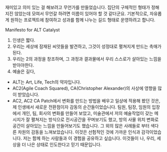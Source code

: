 재미있고 의미 있는 걸 해보려고 무언가를 만들었습니다.
집단의 구체적인 형태가 정해지진 않았는데 모여서 무언갈 하려면 이름이 있어야 할 것 같더군요. 
기본적으로, 자유롭게 원하는 프로젝트에 참여하고 성과를 함께 나누는 길드 형태로 운영하려고 합니다. 

Manifesto for ALT Catalyst  
1. 인생은 짧다.
2. 우리는 세상에 잠재된 씨앗들을 발견하고, 그것이 성정대로 펼쳐지게 만드는 촉매가 된다.
3. 우리는 2의 과정을 창조하며, 그 과정과 결과물에서 우리 스스로가 살아있는 느낌을 받아야한다.
4. 예술은 길다,

* ALT는 Art, Life, Tech의 약자입니다. 
* AC2(Agile Coach Squared), CA(Christopher Alexander)의 사상에 영향을 많이 받았습니다.
* AC2, AC2 CA Patch에서 변화를 만드는 방법을 배우고 일상에 적용해 봤던 것은, 제 인생에서 새로운 전환점이자 감동의 순간들이었습니다. 팀원, 팀장, 임원의 입장에서 개인, 팀, 회사의 변화를 만들어 보았고, 미술관에서 저의 예술작업이 갖는 메시지가 잘 펼쳐지는 방식으로 전시공간을 꾸며보기도 했고, 방의 사물 위치 변화로 공간이 살아있는 느낌을 만들어보기도 했습니다. 그 외의 많은 사례들로 부터 색다른 차원의 감동을 느껴보았습니다. 이것은 선험적인 것에 가까운 인식과 감각이었습니다. 저는 함께 하는 사람들과 이 경험을 공유하고 싶습니다. 이것들이 나, 우리, 세상을 더 나은 상태로 인도한다고 믿기 때문입니다. 
